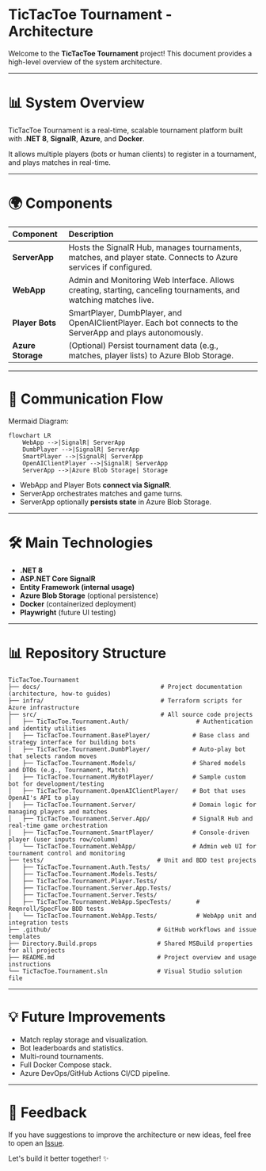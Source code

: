 # TicTacToe Tournament - Architecture

Welcome to the **TicTacToe Tournament** project! This document provides a high-level overview of the system architecture.

---

# 📊 System Overview

TicTacToe Tournament is a real-time, scalable tournament platform built with **.NET 8**, **SignalR**, **Azure**, and **Docker**.

It allows multiple players (bots or human clients) to register in a tournament, and plays matches in real-time.

---

# 🌍 Components

| Component | Description |
|:---|:---|
| **ServerApp** | Hosts the SignalR Hub, manages tournaments, matches, and player state. Connects to Azure services if configured. |
| **WebApp** | Admin and Monitoring Web Interface. Allows creating, starting, canceling tournaments, and watching matches live. |
| **Player Bots** | SmartPlayer, DumbPlayer, and OpenAIClientPlayer. Each bot connects to the ServerApp and plays autonomously. |
| **Azure Storage** | (Optional) Persist tournament data (e.g., matches, player lists) to Azure Blob Storage. |


---

# 🔗 Communication Flow

Mermaid Diagram:

```mermaid
flowchart LR
    WebApp -->|SignalR| ServerApp
    DumbPlayer -->|SignalR| ServerApp
    SmartPlayer -->|SignalR| ServerApp
    OpenAIClientPlayer -->|SignalR| ServerApp
    ServerApp -->|Azure Blob Storage| Storage
```

- WebApp and Player Bots **connect via SignalR**.
- ServerApp orchestrates matches and game turns.
- ServerApp optionally **persists state** in Azure Blob Storage.


---

# 🛠️ Main Technologies

- **.NET 8**
- **ASP.NET Core SignalR**
- **Entity Framework (internal usage)**
- **Azure Blob Storage** (optional persistence)
- **Docker** (containerized deployment)
- **Playwright** (future UI testing)


---

# 📊 Repository Structure

```
TicTacToe.Tournament
├── docs/                                  # Project documentation (architecture, how-to guides)
├── infra/                                 # Terraform scripts for Azure infrastructure
├── src/                                   # All source code projects
│   ├── TicTacToe.Tournament.Auth/                   # Authentication and identity utilities
│   ├── TicTacToe.Tournament.BasePlayer/            # Base class and strategy interface for building bots
│   ├── TicTacToe.Tournament.DumbPlayer/            # Auto-play bot that selects random moves
│   ├── TicTacToe.Tournament.Models/                # Shared models and DTOs (e.g., Tournament, Match)
│   ├── TicTacToe.Tournament.MyBotPlayer/           # Sample custom bot for development/testing
│   ├── TicTacToe.Tournament.OpenAIClientPlayer/    # Bot that uses OpenAI's API to play
│   ├── TicTacToe.Tournament.Server/                # Domain logic for managing players and matches
│   ├── TicTacToe.Tournament.Server.App/            # SignalR Hub and real-time game orchestration
│   ├── TicTacToe.Tournament.SmartPlayer/           # Console-driven player (user inputs row/column)
│   └── TicTacToe.Tournament.WebApp/                # Admin web UI for tournament control and monitoring
├── tests/                                # Unit and BDD test projects
│   ├── TicTacToe.Tournament.Auth.Tests/
│   ├── TicTacToe.Tournament.Models.Tests/
│   ├── TicTacToe.Tournament.Player.Tests/
│   ├── TicTacToe.Tournament.Server.App.Tests/
│   ├── TicTacToe.Tournament.Server.Tests/
│   ├── TicTacToe.Tournament.WebApp.SpecTests/       # Reqnroll/SpecFlow BDD tests
│   └── TicTacToe.Tournament.WebApp.Tests/           # WebApp unit and integration tests
├── .github/                              # GitHub workflows and issue templates
├── Directory.Build.props                 # Shared MSBuild properties for all projects
├── README.md                             # Project overview and usage instructions
└── TicTacToe.Tournament.sln              # Visual Studio solution file
```


---

# 💡 Future Improvements

- Match replay storage and visualization.
- Bot leaderboards and statistics.
- Multi-round tournaments.
- Full Docker Compose stack.
- Azure DevOps/GitHub Actions CI/CD pipeline.


---

# 📢 Feedback

If you have suggestions to improve the architecture or new ideas, feel free to open an [Issue](https://github.com/rzavalik/TicTacToe.Tournament/issues).

Let's build it better together! ✨

